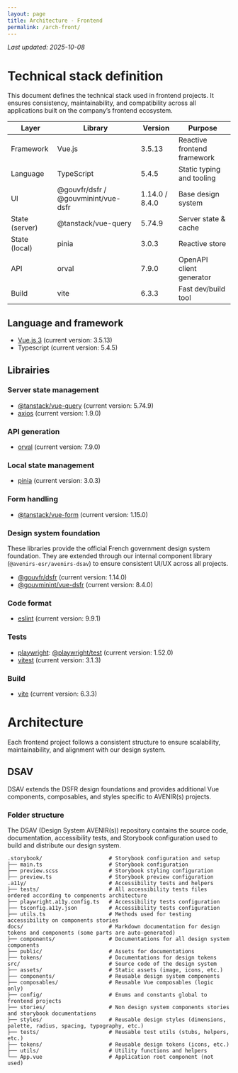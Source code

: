 ```yaml
---
layout: page
title: Architecture - Frontend
permalink: /arch-front/
---
```


_Last updated: 2025-10-08_

# Technical stack definition

This document defines the technical stack used in frontend projects.
It ensures consistency, maintainability, and compatibility across all applications built on the company’s frontend ecosystem.

| Layer | Library | Version | Purpose |
| --- | --- | --- | --- |
| Framework | Vue.js | 3.5.13 | Reactive frontend framework |
| Language | TypeScript | 5.4.5 | Static typing and tooling |
| UI | @gouvfr/dsfr / @gouvminint/vue-dsfr | 1.14.0 / 8.4.0 | Base design system |
| State (server) | @tanstack/vue-query | 5.74.9 | Server state & cache |
| State (local) | pinia | 3.0.3 | Reactive store |
| API | orval | 7.9.0 | OpenAPI client generator |
| Build | vite | 6.3.3 | Fast dev/build tool |

## Language and framework

- [Vue.js 3](https://endoflife.date/vue) (current version: 3.5.13)
- Typescript (current version: 5.4.5)

## Librairies

### Server state management
- [@tanstack/vue-query](https://tanstack.com/query/v5/docs/framework/vue/overview) (current version: 5.74.9)
- [axios](https://axios-http.com/) (current version: 1.9.0)

### API generation
- [orval](https://orval.dev/) (current version: 7.9.0)

### Local state management
- [pinia](https://pinia.vuejs.org/) (current version: 3.0.3)

### Form handling
- [@tanstack/vue-form](https://tanstack.com/form/latest) (current version: 1.15.0)

### Design system foundation 

These libraries provide the official French government design system foundation.
They are extended through our internal component library (`@avenirs-esr/avenirs-dsav`) to ensure consistent UI/UX across all projects.

- [@gouvfr/dsfr](https://github.com/GouvernementFR/dsfr) (current version: 1.14.0)
- [@gouvminint/vue-dsfr](https://github.com/dnum-mi/vue-dsfr) (current version: 8.4.0)

### Code format
- [eslint](https://eslint.org/) (current version: 9.9.1)

### Tests
- [playwright](https://playwright.dev/): [@playwright/test](https://www.npmjs.com/package/@playwright/test) (current version: 1.52.0)
- [vitest](https://vitest.dev/) (current version: 3.1.3)

### Build
- [vite](https://vite.dev/) (current version: 6.3.3)

# Architecture

Each frontend project follows a consistent structure to ensure scalability, maintainability, and alignment with our design system.

## DSAV

DSAV extends the DSFR design foundations and provides additional Vue components, composables, and styles specific to AVENIR(s) projects.

### Folder structure

The DSAV (Design System AVENIR(s)) repository contains the source code, documentation, accessibility tests, and Storybook configuration used to build and distribute our design system.

```text
.storybook/                     # Storybook configuration and setup
├── main.ts                     # Storybook configuration
├── preview.scss                # Storybook styling configuration
├── preview.ts                  # Storybook preview configuration
.a11y/                          # Accessibility tests and helpers
├── tests/                      # All accessibility tests files ordered according to components architecture
├── playwright.a11y.config.ts   # Accessibility tests configuration
├── tsconfig.a11y.json          # Accessibility tests configuration
├── utils.ts                    # Methods used for testing accessibility on components stories
docs/                           # Markdown documentation for design tokens and components (some parts are auto-generated)
├── components/                 # Documentations for all design system components
├── public/                     # Assets for documentations
├── tokens/                     # Documentations for design tokens
src/                            # Source code of the design system
├── assets/                     # Static assets (image, icons, etc.)
├── components/                 # Reusable design system components
├── composables/                # Reusable Vue composables (logic only)
├── config/                     # Enums and constants global to frontend projects
├── stories/                    # Non design system components stories and storybook documentations
├── styles/                     # Reusable design styles (dimensions, palette, radius, spacing, typography, etc.)
├── tests/                      # Reusable test utils (stubs, helpers, etc.)
├── tokens/                     # Reusable design tokens (icons, etc.)
├── utils/                      # Utility functions and helpers
└── App.vue                     # Application root component (not used)
```
